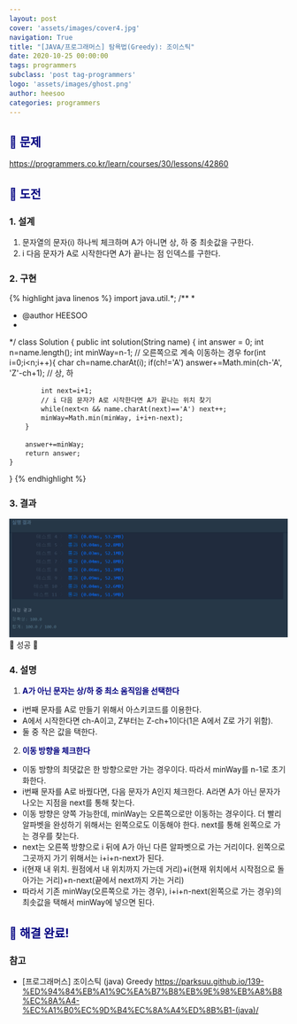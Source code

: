 ```yaml
---
layout: post
cover: 'assets/images/cover4.jpg'
navigation: True
title: "[JAVA/프로그래머스] 탐욕법(Greedy): 조이스틱"
date: 2020-10-25 00:00:00
tags: programmers
subclass: 'post tag-programmers'
logo: 'assets/images/ghost.png'
author: heesoo
categories: programmers
---
```

## <span style="color:navy">👀 문제</span>
<https://programmers.co.kr/learn/courses/30/lessons/42860>

## <span style="color:navy">👊 도전</span>

### 1. 설계
1. 문자열의 문자(i) 하나씩 체크하며 A가 아니면 상, 하 중 최솟값을 구한다.
2. i 다음 문자가 A로 시작한다면 A가 끝나는 점 인덱스를 구한다.

### 2. 구현 
{% highlight java linenos %}
import java.util.*;
/**
 *
 * @author HEESOO
 *
 */
class Solution {
    public int solution(String name) {
        int answer = 0;
        int n=name.length();
        int minWay=n-1; // 오른쪽으로 계속 이동하는 경우
        for(int i=0;i<n;i++){
            char ch=name.charAt(i);
            if(ch!='A') answer+=Math.min(ch-'A', 'Z'-ch+1); // 상, 하
            
            int next=i+1;
            // i 다음 문자가 A로 시작한다면 A가 끝나는 위치 찾기
            while(next<n && name.charAt(next)=='A') next++;
            minWay=Math.min(minWay, i+i+n-next); 
        }
        
        answer+=minWay;
        return answer;
    }
}
{% endhighlight %}

### 3. 결과
![실행결과](./assets/images/201025_1.PNG)
🤟 성공 🤟  

### 4. 설명
1. **<span style="color:navy">A가 아닌 문자는 상/하 중 최소 움직임을 선택한다</span>**
- i번째 문자를 A로 만들기 위해서 아스키코드를 이용한다.
- A에서 시작한다면 ch-A이고, Z부터는 Z-ch+1이다(1은 A에서 Z로 가기 위함).
- 둘 중 작은 값을 택한다.

2. **<span style="color:navy">이동 방향을 체크한다</span>**
- 이동 방향의 최댓값은 한 방향으로만 가는 경우이다. 따라서 minWay를 n-1로 초기화한다.
- i번째 문자를 A로 바꿨다면, 다음 문자가 A인지 체크한다. A라면 A가 아닌 문자가 나오는 지점을 next를 통해 찾는다.
- 이동 방향은 양쪽 가능한데, minWay는 오른쪽으로만 이동하는 경우이다. 더 빨리 알파벳을 완성하기 위해서는 왼쪽으로도 이동해야 한다. next를 통해 왼쪽으로 가는 경우를 찾는다.
- next는 오른쪽 방향으로 i 뒤에 A가 아닌 다른 알파벳으로 가는 거리이다. 왼쪽으로 그곳까지 가기 위해서는 i+i+n-next가 된다.
- i(현재 내 위치. 원점에서 내 위치까지 가는데 거리)+i(현재 위치에서 시작점으로 돌아가는 거리)+n-next(끝에서 next까지 가는 거리)
- 따라서 기존 minWay(오른쪽으로 가는 경우), i+i+n-next(왼쪽으로 가는 경우)의 최솟값을 택해서 minWay에 넣으면 된다.

  
## <span style="color:navy">👏 해결 완료!</span>

### 참고
- [프로그래머스] 조이스틱 (java) Greedy <https://parksuu.github.io/139-%ED%94%84%EB%A1%9C%EA%B7%B8%EB%9E%98%EB%A8%B8%EC%8A%A4-%EC%A1%B0%EC%9D%B4%EC%8A%A4%ED%8B%B1-(java)/>